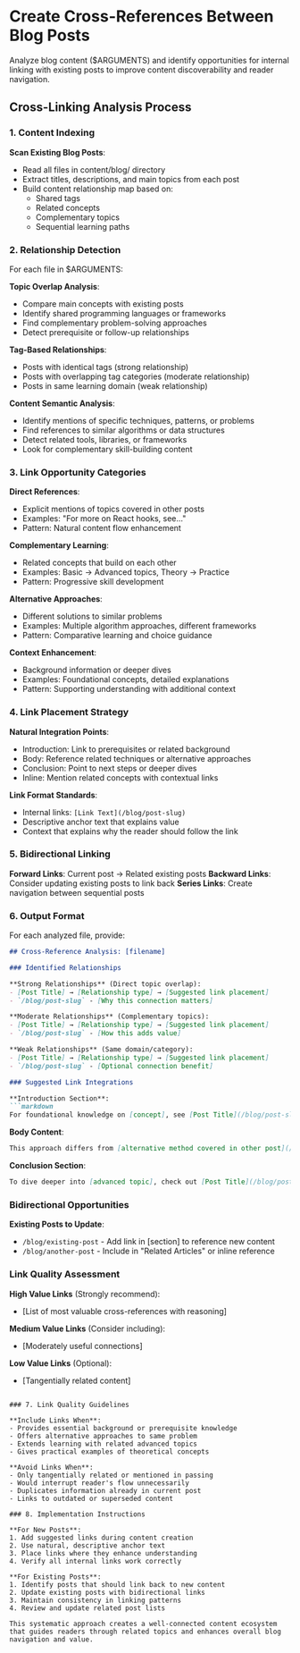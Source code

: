 # Create Cross-References Between Blog Posts

Analyze blog content ($ARGUMENTS) and identify opportunities for internal linking with existing posts to improve content discoverability and reader navigation.

## Cross-Linking Analysis Process

### 1. Content Indexing

**Scan Existing Blog Posts**:
- Read all files in content/blog/ directory
- Extract titles, descriptions, and main topics from each post
- Build content relationship map based on:
  - Shared tags
  - Related concepts
  - Complementary topics
  - Sequential learning paths

### 2. Relationship Detection

For each file in $ARGUMENTS:

**Topic Overlap Analysis**:
- Compare main concepts with existing posts
- Identify shared programming languages or frameworks
- Find complementary problem-solving approaches
- Detect prerequisite or follow-up relationships

**Tag-Based Relationships**:
- Posts with identical tags (strong relationship)
- Posts with overlapping tag categories (moderate relationship)
- Posts in same learning domain (weak relationship)

**Content Semantic Analysis**:
- Identify mentions of specific techniques, patterns, or problems
- Find references to similar algorithms or data structures
- Detect related tools, libraries, or frameworks
- Look for complementary skill-building content

### 3. Link Opportunity Categories

**Direct References**:
- Explicit mentions of topics covered in other posts
- Examples: "For more on React hooks, see..."
- Pattern: Natural content flow enhancement

**Complementary Learning**:
- Related concepts that build on each other
- Examples: Basic → Advanced topics, Theory → Practice
- Pattern: Progressive skill development

**Alternative Approaches**:
- Different solutions to similar problems
- Examples: Multiple algorithm approaches, different frameworks
- Pattern: Comparative learning and choice guidance

**Context Enhancement**:
- Background information or deeper dives
- Examples: Foundational concepts, detailed explanations
- Pattern: Supporting understanding with additional context

### 4. Link Placement Strategy

**Natural Integration Points**:
- Introduction: Link to prerequisites or related background
- Body: Reference related techniques or alternative approaches  
- Conclusion: Point to next steps or deeper dives
- Inline: Mention related concepts with contextual links

**Link Format Standards**:
- Internal links: `[Link Text](/blog/post-slug)`
- Descriptive anchor text that explains value
- Context that explains why the reader should follow the link

### 5. Bidirectional Linking

**Forward Links**: Current post → Related existing posts
**Backward Links**: Consider updating existing posts to link back
**Series Links**: Create navigation between sequential posts

### 6. Output Format

For each analyzed file, provide:

```markdown
## Cross-Reference Analysis: [filename]

### Identified Relationships

**Strong Relationships** (Direct topic overlap):
- [Post Title] → [Relationship type] → [Suggested link placement]
- `/blog/post-slug` - [Why this connection matters]

**Moderate Relationships** (Complementary topics):  
- [Post Title] → [Relationship type] → [Suggested link placement]
- `/blog/post-slug` - [How this adds value]

**Weak Relationships** (Same domain/category):
- [Post Title] → [Relationship type] → [Suggested link placement]
- `/blog/post-slug` - [Optional connection benefit]

### Suggested Link Integrations

**Introduction Section**:
```markdown
For foundational knowledge on [concept], see [Post Title](/blog/post-slug).
```

**Body Content**:
```markdown  
This approach differs from [alternative method covered in other post](/blog/post-slug).
```

**Conclusion Section**:
```markdown
To dive deeper into [advanced topic], check out [Post Title](/blog/post-slug).
```

### Bidirectional Opportunities

**Existing Posts to Update**:
- `/blog/existing-post` - Add link in [section] to reference new content
- `/blog/another-post` - Include in "Related Articles" or inline reference

### Link Quality Assessment

**High Value Links** (Strongly recommend):
- [List of most valuable cross-references with reasoning]

**Medium Value Links** (Consider including):
- [Moderately useful connections]

**Low Value Links** (Optional):
- [Tangentially related content]
```

### 7. Link Quality Guidelines

**Include Links When**:
- Provides essential background or prerequisite knowledge
- Offers alternative approaches to same problem
- Extends learning with related advanced topics
- Gives practical examples of theoretical concepts

**Avoid Links When**:
- Only tangentially related or mentioned in passing
- Would interrupt reader's flow unnecessarily  
- Duplicates information already in current post
- Links to outdated or superseded content

### 8. Implementation Instructions

**For New Posts**:
1. Add suggested links during content creation
2. Use natural, descriptive anchor text
3. Place links where they enhance understanding
4. Verify all internal links work correctly

**For Existing Posts**:
1. Identify posts that should link back to new content
2. Update existing posts with bidirectional links
3. Maintain consistency in linking patterns
4. Review and update related post lists

This systematic approach creates a well-connected content ecosystem that guides readers through related topics and enhances overall blog navigation and value.